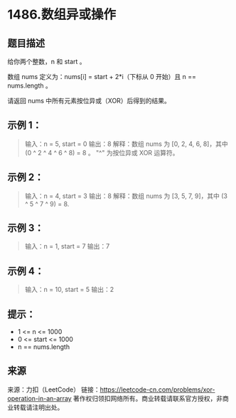 # 1486.数组异或操作

## 题目描述
给你两个整数，n 和 start 。

数组 nums 定义为：nums[i] = start + 2*i（下标从 0 开始）且 n == nums.length 。

请返回 nums 中所有元素按位异或（XOR）后得到的结果。

 

## 示例 1：

> 输入：n = 5, start = 0
> 输出：8
> 解释：数组 nums 为 [0, 2, 4, 6, 8]，其中 (0 ^ 2 ^ 4 ^ 6 ^ 8) = 8 。
     "^" 为按位异或 XOR 运算符。

## 示例 2：

> 输入：n = 4, start = 3
> 输出：8
> 解释：数组 nums 为 [3, 5, 7, 9]，其中 (3 ^ 5 ^ 7 ^ 9) = 8.

## 示例 3：

> 输入：n = 1, start = 7
> 输出：7

## 示例 4：

> 输入：n = 10, start = 5
> 输出：2

 

## 提示：
- 1 <= n <= 1000
- 0 <= start <= 1000
- n == nums.length

## 来源
来源：力扣（LeetCode）
链接：https://leetcode-cn.com/problems/xor-operation-in-an-array
著作权归领扣网络所有。商业转载请联系官方授权，非商业转载请注明出处。